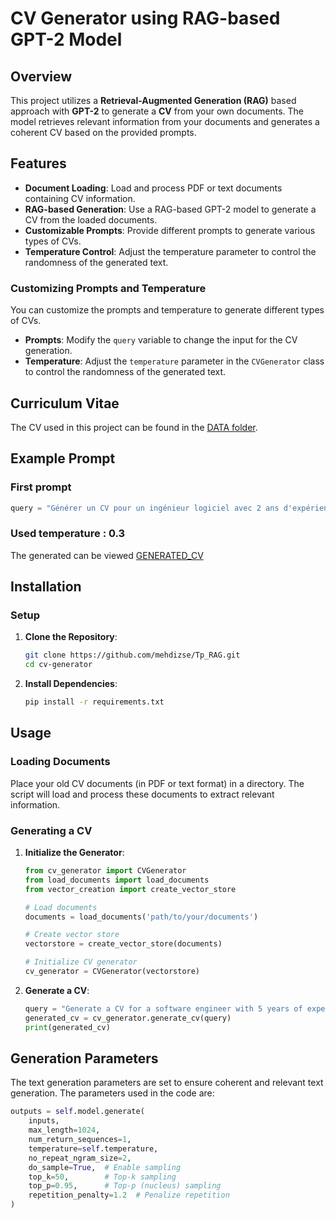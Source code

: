 # CV Generator using RAG-based GPT-2 Model

## Overview

This project utilizes a **Retrieval-Augmented Generation (RAG)** based approach with **GPT-2** to generate a **CV** from your own documents. The model retrieves relevant information from your documents and generates a coherent CV based on the provided prompts.


## Features

- **Document Loading**: Load and process PDF or text documents containing CV information.
- **RAG-based Generation**: Use a RAG-based GPT-2 model to generate a CV from the loaded documents.
- **Customizable Prompts**: Provide different prompts to generate various types of CVs.
- **Temperature Control**: Adjust the temperature parameter to control the randomness of the generated text.

### Customizing Prompts and Temperature

You can customize the prompts and temperature to generate different types of CVs.

- **Prompts**: Modify the `query` variable to change the input for the CV generation.
- **Temperature**: Adjust the `temperature` parameter in the `CVGenerator` class to control the randomness of the generated text.

## Curriculum Vitae

The CV used in this project can be found in the [DATA folder](./DATA).


## Example Prompt

### First prompt
```python
query = "Générer un CV pour un ingénieur logiciel avec 2 ans d'expérience en développement web et mobile."
```
### Used temperature : 0.3

The generated can be viewed [GENERATED_CV](generated_cv/generated_cv.pdf)

## Installation


### Setup

1. **Clone the Repository**:
    ```bash
    git clone https://github.com/mehdizse/Tp_RAG.git
    cd cv-generator
    ```

2. **Install Dependencies**:
    ```bash
    pip install -r requirements.txt
    ```


## Usage

### Loading Documents

Place your old CV documents (in PDF or text format) in a directory. The script will load and process these documents to extract relevant information.

### Generating a CV

1. **Initialize the Generator**:
    ```python
    from cv_generator import CVGenerator
    from load_documents import load_documents
    from vector_creation import create_vector_store

    # Load documents
    documents = load_documents('path/to/your/documents')

    # Create vector store
    vectorstore = create_vector_store(documents)

    # Initialize CV generator
    cv_generator = CVGenerator(vectorstore)
    ```

2. **Generate a CV**:
    ```python
    query = "Generate a CV for a software engineer with 5 years of experience."
    generated_cv = cv_generator.generate_cv(query)
    print(generated_cv)
    ```

## Generation Parameters

The text generation parameters are set to ensure coherent and relevant text generation. The parameters used in the code are:

```python
outputs = self.model.generate(
    inputs, 
    max_length=1024, 
    num_return_sequences=1,
    temperature=self.temperature,
    no_repeat_ngram_size=2,
    do_sample=True,  # Enable sampling
    top_k=50,        # Top-k sampling
    top_p=0.95,      # Top-p (nucleus) sampling
    repetition_penalty=1.2  # Penalize repetition
)
```
